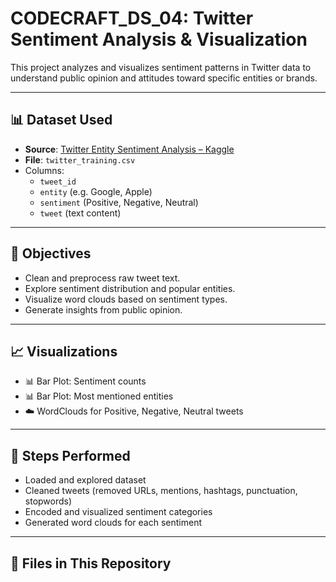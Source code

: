 # CODECRAFT_DS_04: Twitter Sentiment Analysis & Visualization

This project analyzes and visualizes sentiment patterns in Twitter data to understand public opinion and attitudes toward specific entities or brands.

---

## 📊 Dataset Used

- **Source**: [Twitter Entity Sentiment Analysis – Kaggle](https://www.kaggle.com/datasets/jp797498e/twitter-entity-sentiment-analysis)
- **File**: `twitter_training.csv`
- Columns:
  - `tweet_id`
  - `entity` (e.g. Google, Apple)
  - `sentiment` (Positive, Negative, Neutral)
  - `tweet` (text content)

---

## 🎯 Objectives

- Clean and preprocess raw tweet text.
- Explore sentiment distribution and popular entities.
- Visualize word clouds based on sentiment types.
- Generate insights from public opinion.

---

## 📈 Visualizations

- 📊 Bar Plot: Sentiment counts  
- 📊 Bar Plot: Most mentioned entities  
- ☁️ WordClouds for Positive, Negative, Neutral tweets  

---

## 🧪 Steps Performed

- Loaded and explored dataset
- Cleaned tweets (removed URLs, mentions, hashtags, punctuation, stopwords)
- Encoded and visualized sentiment categories
- Generated word clouds for each sentiment

---

## 📂 Files in This Repository

